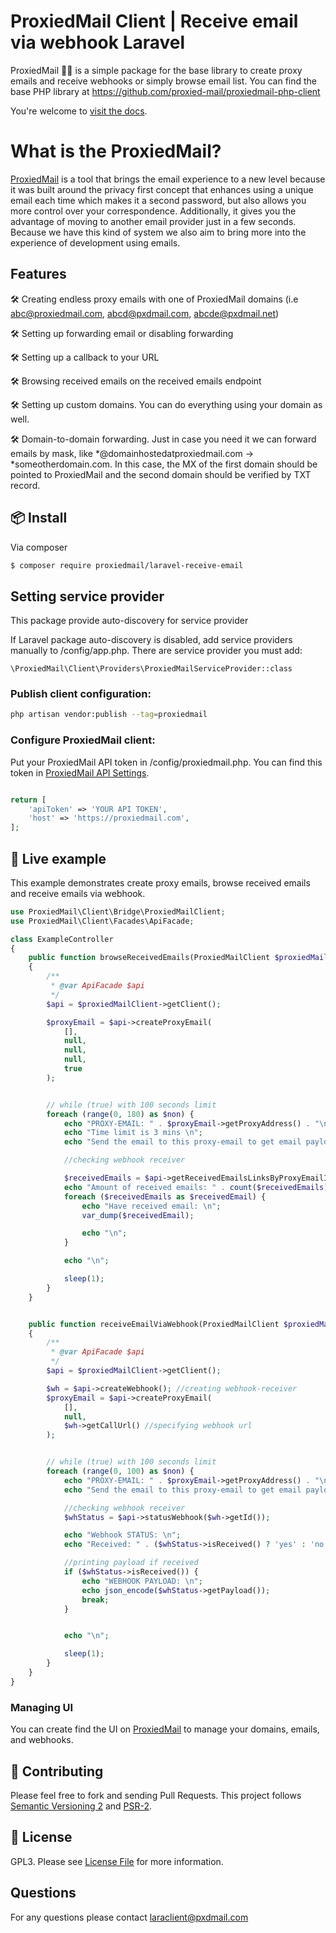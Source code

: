 # ProxiedMail Client | Receive email via webhook Laravel

ProxiedMail  :construction_worker_woman: is a simple package for the base library to create proxy emails and receive webhooks or simply browse email list.
You can find the base PHP library at https://github.com/proxied-mail/proxiedmail-php-client

You're welcome to [visit the docs](http://docs.proxiedmail.com/).


# What is the ProxiedMail? 

[ProxiedMail](https://proxiedmail.com) is a tool that brings the email experience to a new level because it was built around the privacy first concept that enhances using a unique email each time which makes it a second password, but also allows you more control over your correspondence.
Additionally, it gives you the advantage of moving to another email provider just in a few seconds.
Because we have this kind of system we also aim to bring more into the experience of development using emails.

## Features

🛠 Creating endless proxy emails with one of ProxiedMail domains (i.e abc@proxiedmail.com, abcd@pxdmail.com, abcde@pxdmail.net)

🛠 Setting up forwarding email or disabling forwarding

🛠 Setting up a callback to your URL

🛠 Browsing received emails on the received emails endpoint 

🛠 Setting up custom domains. You can do everything using your domain as well.

🛠 Domain-to-domain forwarding. Just in case you need it we can forward emails by mask, like *@domainhostedatproxiedmail.com -> *someotherdomain.com. In this case, the MX of the first domain should be pointed to ProxiedMail and the second domain should be verified by TXT record.

## :package: Install
Via composer

``` bash
$ composer require proxiedmail/laravel-receive-email
```

## Setting service provider
This package provide auto-discovery for service provider

If Laravel package auto-discovery is disabled, add service providers manually to /config/app.php. There are service provider you must add:

```
\ProxiedMail\Client\Providers\ProxiedMailServiceProvider::class
```

### Publish client configuration:

```bash
php artisan vendor:publish --tag=proxiedmail
```

### Configure ProxiedMail client:

Put your ProxiedMail API token in /config/proxiedmail.php. You can find this token in [ProxiedMail API Settings](https://proxiedmail.com/en/settings).

```php

return [
    'apiToken' => 'YOUR API TOKEN',
    'host' => 'https://proxiedmail.com',
];
```

## :rocket: Live example
This example demonstrates create proxy emails, browse received emails and receive emails via webhook.

```php
use ProxiedMail\Client\Bridge\ProxiedMailClient;
use ProxiedMail\Client\Facades\ApiFacade;

class ExampleController
{
    public function browseReceivedEmails(ProxiedMailClient $proxiedMailClient)
    {
        /**
         * @var ApiFacade $api
         */
        $api = $proxiedMailClient->getClient();

        $proxyEmail = $api->createProxyEmail(
            [],
            null,
            null,
            null,
            true
        );


        // while (true) with 100 seconds limit
        foreach (range(0, 180) as $non) {
            echo "PROXY-EMAIL: " . $proxyEmail->getProxyAddress() . "\n";
            echo "Time limit is 3 mins \n";
            echo "Send the email to this proxy-email to get email payload printed here \n";

            //checking webhook receiver

            $receivedEmails = $api->getReceivedEmailsLinksByProxyEmailId($proxyEmail->getId())->getReceivedEmailLinks();
            echo "Amount of received emails: " . count($receivedEmails) . "\n";
            foreach ($receivedEmails as $receivedEmail) {
                echo "Have received email: \n";
                var_dump($receivedEmail);

                echo "\n";
            }

            echo "\n";

            sleep(1);
        }
    }


    public function receiveEmailViaWebhook(ProxiedMailClient $proxiedMailClient)
    {
        /**
         * @var ApiFacade $api
         */
        $api = $proxiedMailClient->getClient();

        $wh = $api->createWebhook(); //creating webhook-receiver
        $proxyEmail = $api->createProxyEmail(
            [],
            null,
            $wh->getCallUrl() //specifying webhook url
        );


        // while (true) with 100 seconds limit
        foreach (range(0, 100) as $non) {
            echo "PROXY-EMAIL: " . $proxyEmail->getProxyAddress() . "\n";
            echo "Send the email to this proxy-email to get email payload printed here";

            //checking webhook receiver
            $whStatus = $api->statusWebhook($wh->getId());

            echo "Webhook STATUS: \n";
            echo "Received: " . ($whStatus->isReceived() ? 'yes' : 'no') . "\n"; //printing webhook status

            //printing payload if received
            if ($whStatus->isReceived()) {
                echo "WEBHOOK PAYLOAD: \n";
                echo json_encode($whStatus->getPayload());
                break;
            }


            echo "\n";

            sleep(1);
        }
    }
}
```


### Managing UI

You can create find the UI on [ProxiedMail](https://proxiedmail.com/) to manage your domains, emails, and webhooks.

## :wrench: Contributing

Please feel free to fork and sending Pull Requests. This project follows [Semantic Versioning 2](http://semver.org) and [PSR-2](http://www.php-fig.org/psr/psr-2/).

## :page_facing_up: License

GPL3. Please see [License File](LICENSE) for more information.

## Questions

For any questions please contact laraclient@pxdmail.com
